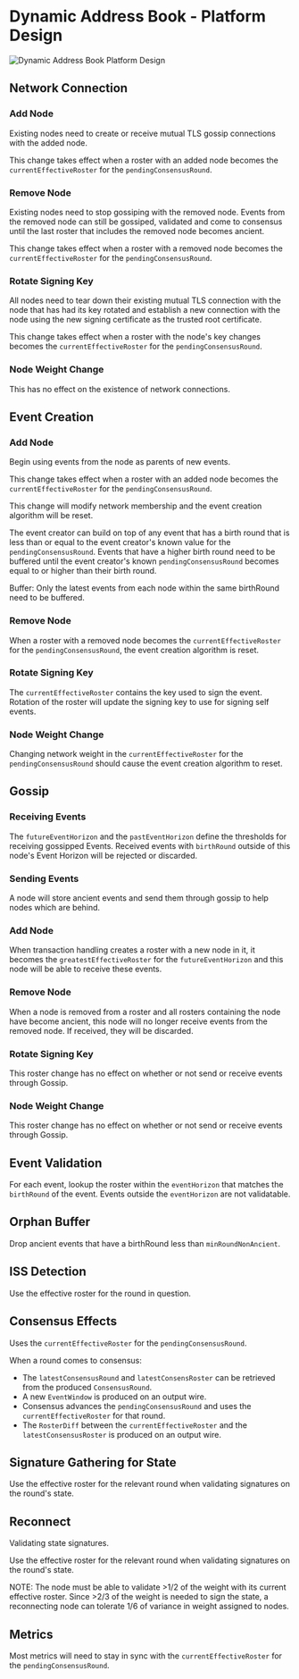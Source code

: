 # Dynamic Address Book - Platform Design

![Dynamic Address Book Platform Design](DynamicAddressBook-PlatformDesign.drawio.svg)

## Network Connection

### Add Node

Existing nodes need to create or receive mutual TLS gossip connections with the added node.

This change takes effect when a roster with an added node becomes the `currentEffectiveRoster` for
the `pendingConsensusRound`.

### Remove Node

Existing nodes need to stop gossiping with the removed node. Events from the removed node can still be gossiped,
validated and come to consensus until the last roster that includes the removed node becomes ancient.

This change takes effect when a roster with a removed node becomes the `currentEffectiveRoster` for
the `pendingConsensusRound`.

### Rotate Signing Key

All nodes need to tear down their existing mutual TLS connection with the node that has had its key rotated and
establish a new connection with the node using the new signing certificate as the trusted root certificate.

This change takes effect when a roster with the node's key changes becomes the `currentEffectiveRoster` for
the `pendingConsensusRound`.

### Node Weight Change

This has no effect on the existence of network connections.

## Event Creation

### Add Node

Begin using events from the node as parents of new events.

This change takes effect when a roster with an added node becomes the `currentEffectiveRoster` for
the `pendingConsensusRound`.

This change will modify network membership and the event creation algorithm will be reset.

The event creator can build on top of any event that has a birth round that is less than or equal to the event creator's
known value for the `pendingConsensusRound`. Events that have a higher birth round need to be buffered until the event
creator's known `pendingConsensusRound` becomes equal to or higher than their birth round.

Buffer: Only the latest events from each node within the same birthRound need to be buffered.

### Remove Node

When a roster with a removed node becomes the `currentEffectiveRoster` for the `pendingConsensusRound`, the event
creation algorithm is reset.

### Rotate Signing Key

The `currentEffectiveRoster` contains the key used to sign the event. Rotation of the roster will update the signing
key to use for signing self events.

### Node Weight Change

Changing network weight in the `currentEffectiveRoster` for the `pendingConsensusRound` should cause the event creation
algorithm to reset.

## Gossip

### Receiving Events

The `futureEventHorizon` and the `pastEventHorizon` define the thresholds for receiving gossipped Events. Received
events with `birthRound` outside of this node's Event Horizon will be rejected or discarded.

### Sending Events

A node will store ancient events and send them through gossip to help nodes which are behind.

### Add Node

When transaction handling creates a roster with a new node in it, it becomes the `greatestEffectiveRoster` for
the `futureEventHorizon` and this node will be able to receive these events.

### Remove Node

When a node is removed from a roster and all rosters containing the node have become ancient, this node will no longer
receive events from the removed node. If received, they will be discarded.

### Rotate Signing Key

This roster change has no effect on whether or not send or receive events through Gossip.

### Node Weight Change

This roster change has no effect on whether or not send or receive events through Gossip.

## Event Validation

For each event, lookup the roster within the `eventHorizon` that matches the `birthRound` of the event. Events
outside the `eventHorizon` are not validatable.

## Orphan Buffer

Drop ancient events that have a birthRound less than `minRoundNonAncient`.

## ISS Detection

Use the effective roster for the round in question.

## Consensus Effects

Uses the `currentEffectiveRoster` for the `pendingConsensusRound`.

When a round comes to consensus:

* The `latestConsensusRound` and `latestConsensRoster` can be retrieved from the produced `ConsensusRound`.
* A new `EventWindow` is produced on an output wire.
* Consensus advances the `pendingConsensusRound` and uses the `currentEffectiveRoster` for that round.
* The `RosterDiff` between the `currentEffectiveRoster` and the `latestConsensusRoster` is produced on an output wire.

## Signature Gathering for State

Use the effective roster for the relevant round when validating signatures on the round's state.

## Reconnect

Validating state signatures.

Use the effective roster for the relevant round when validating signatures on the round's state.

NOTE: The node must be able to validate >1/2 of the weight with its current effective roster. Since >2/3 of the
weight is needed to sign the state, a reconnecting node can tolerate 1/6 of variance in weight assigned to nodes.

## Metrics

Most metrics will need to stay in sync with the `currentEffectiveRoster` for the `pendingConsensusRound`.